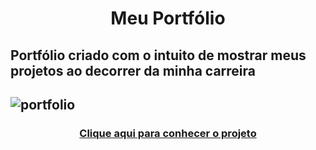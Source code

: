 <h1 align="center">Meu Portfólio

<h2>Portfólio criado com o intuito de mostrar meus projetos ao decorrer da minha carreira<h2>

![portfolio](https://user-images.githubusercontent.com/93865745/150621073-20c4daf5-a500-4562-9f0c-8173e2768344.png)

<h3 align="center"><a href="https://rafaelm10.github.io/Portfolio-/"><strong>Clique aqui para conhecer o projeto</strong></a></h3>
